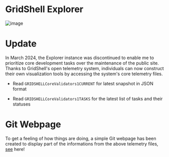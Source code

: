 # GridShell Explorer

![image](https://github.com/invpe/GridShell/assets/106522950/d6a24352-07ed-4f94-9059-23dfb5fbc743)

# Update
In March 2024, the Explorer instance was discontinued to enable me to prioritize core development tasks over the maintenance of the public site. Thanks to GridShell's open telemetry system, individuals can now construct their own visualization tools by accessing the system's core telemetry files.

- Read `GRIDSHELLCoreValidators1CURRENT` for latest snapshot in JSON format

- Read `GRIDSHELLCoreValidators1TASKS` for the latest list of tasks and their statuses

# Git Webpage
To get a feeling of how things are doing, a simple Git webpage has been created to display part of the informations from the above telemetry files,
[see](https://invpe.github.io/GridShell/) here!



